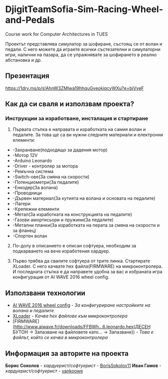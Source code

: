 # DjigitTeamSofia-Sim-Racing-Wheel-and-Pedals
Course work for Computer Architectures in TUES

Проектът представлява симулатор за шофиране, състоящ се от волан и педали. С него можете да играете всички състезателни и симулаторни игри, налични на пазара, да се упражнявате за шофирането в реално абстановка и др.

## Презентация
https://1drv.ms/p/s!AhnW3ZMlwa19hhquGveokiqcyWXu?e=bjVveF

## Как да си сваля и използвам проекта?

### Инструкции за изработване, инсталация и стартиране 
1) Първата стъпка е направата и изработката на самия волан и педалите. За това ще са ви нужни следните материали и електронни елементи:
* -Захранване(подходящо за дадения мотор)
* -Мотор 12V
* -Arduino Leonardo
* -Driver - контролер за мотора
* -Ремъчна система
* -Switch-ове(За смяна на скорости)
* -Потенциометри(За педалите)
* -Енкодер(За волана)
* -Проводници
* -Дървен материал(За кутията на волана и основата на педалите)
* -Лагери
* -Крепежни елементи
* -Метал(За изработката на конструкцията на педалите)
* -Газови амортисьори и пружини(За педалите)
* -Метални планки(За изработката на перата за смяна на скорости и за фланец)
* -Спортен волан

2) По-долу в описанието е описан софтуера, необходим за подкарването на вече изработения хардуер.

3) Първо трябва да свалите софтуера от трите линка. Стартирате XLoader. С него качвате hex файла(FIRMWARE) на микроконтролера. И последната стъпка е да направете удобна за вас и избраната игра конфигурация от AI WAVE 2016 wheel config.

## Използвани технологии
* [AI WAVE 2016 wheel config](http://www.aiwave.fr/wc_updates/1033...onfig_0.21.exe) - *За конфигуриране настройките на волана и педалите*
* [XLoader](https://drive.google.com/file/d/0B4ZReHKFPKsBN01SMUdfbS11OWc/view?usp=drive_open) - *Качва hex файлове към микроконтролера*
* [FIRMWARE](http://www.aiwave.fr/downloads/FFBWh...6.leonardo.hex(ДЕСЕН БУТОН -> Запазване на файловете като... -> Запазване)) - *Това е файлът, който се качва в микроконтролера*

## Информация за авторите на проекта
**Борис Соколов** - *хардуерист/софтуерист* - [BorisSokolov11](https://github.com/BorisSokolov11)
**Иван Гамов** - *хардуерист/софтуерист* - [vankoowe](https://github.com/vankoowe)
